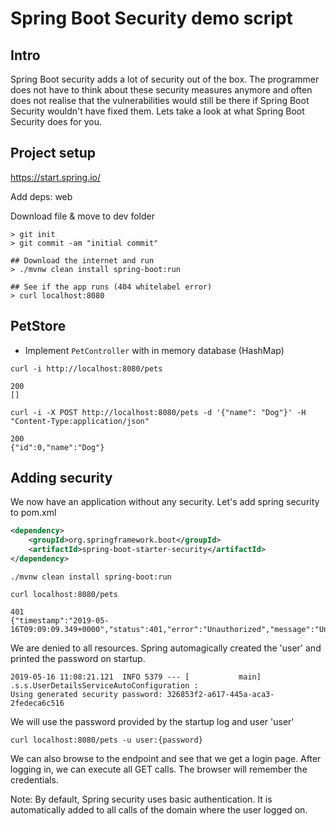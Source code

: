 # Spring Boot Security demo script

## Intro
Spring Boot security adds a lot of security out of the box. The programmer does not have to think about these security
measures anymore and often does not realise that the vulnerabilities would still be there if Spring Boot Security
wouldn't have fixed them. Lets take a look at what Spring Boot Security does for you.

## Project setup
https://start.spring.io/

Add deps: web

Download file & move to dev folder

```
> git init
> git commit -am "initial commit"

## Download the internet and run
> ./mvnw clean install spring-boot:run

## See if the app runs (404 whitelabel error)
> curl localhost:8080
```


## PetStore

- Implement ```PetController``` with in memory database (HashMap)

```
curl -i http://localhost:8080/pets

200
[]

curl -i -X POST http://localhost:8080/pets -d '{"name": "Dog"}' -H "Content-Type:application/json"

200
{"id":0,"name":"Dog"}
```

## Adding security

We now have an application without any security. Let's add spring security to pom.xml

```xml
<dependency>
    <groupId>org.springframework.boot</groupId>
    <artifactId>spring-boot-starter-security</artifactId>
</dependency>
```

```
./mvnw clean install spring-boot:run

curl localhost:8080/pets

401
{"timestamp":"2019-05-16T09:09:09.349+0000","status":401,"error":"Unauthorized","message":"Unauthorized","path":"/pets"}
```

We are denied to all resources. Spring automagically created the 'user' and printed the password on startup.

```
2019-05-16 11:08:21.121  INFO 5379 --- [           main] .s.s.UserDetailsServiceAutoConfiguration :
Using generated security password: 326853f2-a617-445a-aca3-2fedeca6c516
```

We will use the password provided by the startup log and user 'user'

```
curl localhost:8080/pets -u user:{password}
```

We can also browse to the endpoint and see that we get a login page. After logging in, we can execute all GET calls. The browser will remember the credentials.

Note:
By default, Spring security uses basic authentication. It is automatically added to all calls of the domain where the user logged on.

